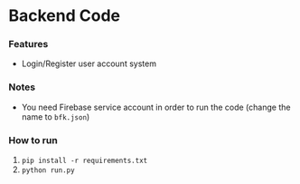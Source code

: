 # Backend Code

### Features
- Login/Register user account system

### Notes
- You need Firebase service account in order to run the code
(change the name to `bfk.json`)

### How to run
1. `pip install -r requirements.txt`
2. `python run.py`